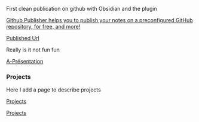 First clean publication on github with Obsidian and the plugin 

[Github Publisher helps you to publish your notes on a preconfigured GitHub repository, for free, and more!](https://github.com/ObsidianPublisher/obsidian-github-publisher)

[Published Url](https://mabyre.github.io/ObsidianPublished/)

Really is it not fun fun

[A-Présentation](https://mabyre.github.io/ObsidianPublished/A-Présentation)
### Projects

Here I add a page to describe projects

[Projects](./Projects.md)

[Projects](https://mabyre.github.io/ObsidianPublished/Projects)




